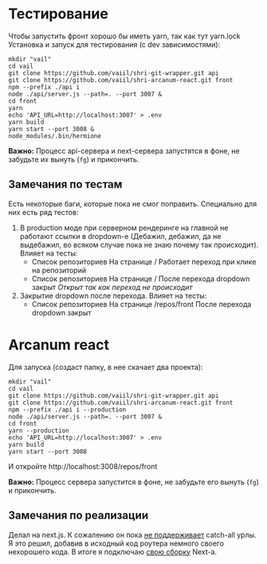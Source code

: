 # Тестирование
Чтобы запустить фронт хорошо бы иметь yarn, так как тут yarn.lock
Установка и запуск для тестирования (с dev зависимостями):

```shell script
mkdir "vail" 
cd vail
git clone https://github.com/vaiil/shri-git-wrapper.git api
git clone https://github.com/vaiil/shri-arcanum-react.git front
npm --prefix ./api i
node ./api/server.js --path=. --port 3007 &
cd front
yarn
echo 'API_URL=http://localhost:3007' > .env
yarn build
yarn start --port 3008 &
node_modules/.bin/hermione
``` 

__Важно:__ Процесс api-сервера и next-сервера запустятся в фоне, не забудьте их вынуть (`fg`) и прикончить.

## Замечания по тестам
Есть некоторые баги, которые пока не смог поправить. Специально для них есть ряд тестов:

1.  В production моде при серверном рендеринге на главной не работают ссылки в dropdown-е 
(Дебажил, дебажил, да не выдебажил, во всяком случае пока не знаю почему так происходит).
    Влияет на тесты:
    * Список репозиториев  На странице / Работает переход при клике на репозиторий
    * Список репозиториев  На странице / После перехода dropdown закрыт *Открыт так как переход не происходит*
2. Закрытие dropdown после перехода. Влияет на тесты:
    * Список репозиториев  На странице /repos/front После перехода dropdown закрыт
    
# Arcanum react

Для запуска (создаст папку, в нее скачает два проекта): 

```shell script
mkdir "vail" 
cd vail
git clone https://github.com/vaiil/shri-git-wrapper.git api
git clone https://github.com/vaiil/shri-arcanum-react.git front
npm --prefix ./api i --production
node ./api/server.js --path=. --port 3007 &
cd front
yarn --production
echo 'API_URL=http://localhost:3007' > .env
yarn build
yarn start --port 3008 
``` 

И откройте http://localhost:3008/repos/front

__Важно:__ Процесс сервера запустится в фоне, не забудьте его вынуть (`fg`) и прикончить.

## Замечания по реализации
Делал на next.js. К сожалению он пока [не поддерживает](https://github.com/zeit/next.js/issues/8053) catch-all урлы. 
Я это решил, добавив в исходный код роутера немного своего нехорошего кода. В итоге я подключаю [свою сборку](https://github.com/vaiil/next-js-catch-all) Next-а.


